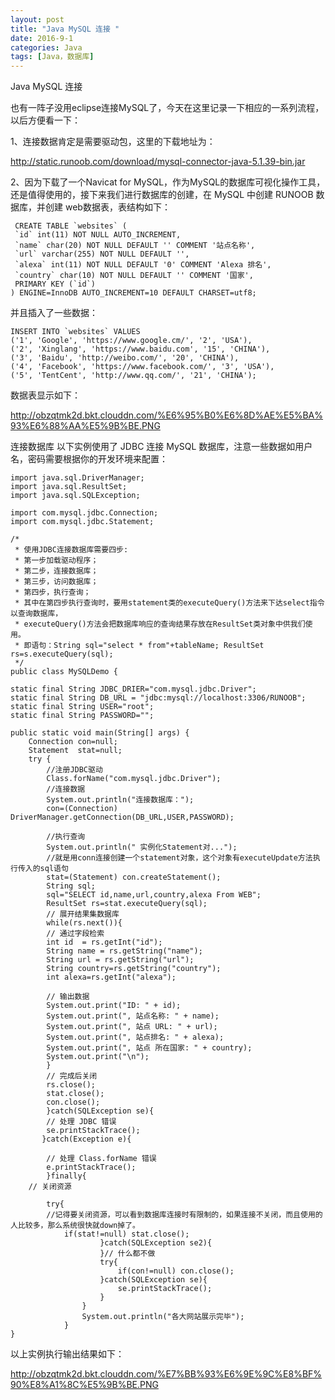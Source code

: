 ```yaml
---
layout: post
title: "Java MySQL 连接 "
date: 2016-9-1
categories: Java
tags: [Java，数据库]
---
```

Java MySQL 连接

<!-- more -->
也有一阵子没用eclipse连接MySQL了，今天在这里记录一下相应的一系列流程，以后方便看一下：

1、连接数据肯定是需要驱动包，这里的下载地址为：

<http://static.runoob.com/download/mysql-connector-java-5.1.39-bin.jar>

2、因为下载了一个Navicat for MySQL，作为MySQL的数据库可视化操作工具，还是值得使用的，接下来我们进行数据库的创建，在 MySQL 中创建 RUNOOB 数据库，并创建 web数据表，表结构如下：


     CREATE TABLE `websites` (
     `id` int(11) NOT NULL AUTO_INCREMENT,
     `name` char(20) NOT NULL DEFAULT '' COMMENT '站点名称',
     `url` varchar(255) NOT NULL DEFAULT '',
     `alexa` int(11) NOT NULL DEFAULT '0' COMMENT 'Alexa 排名',
     `country` char(10) NOT NULL DEFAULT '' COMMENT '国家',
     PRIMARY KEY (`id`)
    ) ENGINE=InnoDB AUTO_INCREMENT=10 DEFAULT CHARSET=utf8;

并且插入了一些数据：

    INSERT INTO `websites` VALUES 
    ('1', 'Google', 'https://www.google.cm/', '2', 'USA'), 
    ('2', 'Xinglang', 'https://www.baidu.com', '15', 'CHINA'),
    ('3', 'Baidu', 'http://weibo.com/', '20', 'CHINA'),
    ('4', 'Facebook', 'https://www.facebook.com/', '3', 'USA'),
    ('5', 'TentCent', 'http://www.qq.com/', '21', 'CHINA');

数据表显示如下：

<http://obzqtmk2d.bkt.clouddn.com/%E6%95%B0%E6%8D%AE%E5%BA%93%E6%88%AA%E5%9B%BE.PNG>

连接数据库
以下实例使用了 JDBC 连接 MySQL 数据库，注意一些数据如用户名，密码需要根据你的开发环境来配置：

    import java.sql.DriverManager;
    import java.sql.ResultSet;
    import java.sql.SQLException;

    import com.mysql.jdbc.Connection;
    import com.mysql.jdbc.Statement;

    /*
     * 使用JDBC连接数据库需要四步:
     * 第一步加载驱动程序；
     * 第二步，连接数据库；
     * 第三步，访问数据库；
     * 第四步，执行查询；
     * 其中在第四步执行查询时，要用statement类的executeQuery()方法来下达select指令以查询数据库，
     * executeQuery()方法会把数据库响应的查询结果存放在ResultSet类对象中供我们使用。
     * 即语句：String sql="select * from"+tableName; ResultSet rs=s.executeQuery(sql);
     */
    public class MySQLDemo {

	static final String JDBC_DRIER="com.mysql.jdbc.Driver"; 
	static final String DB_URL = "jdbc:mysql://localhost:3306/RUNOOB";
	static final String USER="root";
	static final String PASSWORD="";
	
	public static void main(String[] args) {
		Connection con=null;
		Statement  stat=null;
		try {
			//注册JDBC驱动
			Class.forName("com.mysql.jdbc.Driver");
			//连接数据
			System.out.println("连接数据库：");
			con=(Connection) DriverManager.getConnection(DB_URL,USER,PASSWORD);
			
			//执行查询
			System.out.println(" 实例化Statement对...");
			//就是用conn连接创建一个statement对象，这个对象有executeUpdate方法执行传入的sql语句
			stat=(Statement) con.createStatement();
			String sql;
			sql="SELECT id,name,url,country,alexa From WEB";
			ResultSet rs=stat.executeQuery(sql);
			// 展开结果集数据库
			while(rs.next()){
			// 通过字段检索
			int id  = rs.getInt("id");
			String name = rs.getString("name");
			String url = rs.getString("url");
			String country=rs.getString("country");
			int alexa=rs.getInt("alexa");
				
			// 输出数据
			System.out.print("ID: " + id);
			System.out.print(", 站点名称: " + name);
			System.out.print(", 站点 URL: " + url);
			System.out.print(", 站点排名: " + alexa);
			System.out.print(", 站点 所在国家: " + country);
			System.out.print("\n");
			}
			// 完成后关闭
			rs.close();
		    stat.close();
		    con.close();
			}catch(SQLException se){
			// 处理 JDBC 错误
			se.printStackTrace();
		   }catch(Exception e){
						
			// 处理 Class.forName 错误
			e.printStackTrace();
			}finally{
		// 关闭资源
					
			try{
			//记得要关闭资源，可以看到数据库连接时有限制的，如果连接不关闭，而且使用的人比较多，那么系统很快就down掉了。		
				if(stat!=null) stat.close();
						}catch(SQLException se2){
						}// 什么都不做
						try{
							if(con!=null) con.close();
						}catch(SQLException se){
							se.printStackTrace();
						}
					}
					System.out.println("各大网站展示完毕");
				}
	}

以上实例执行输出结果如下：

<http://obzqtmk2d.bkt.clouddn.com/%E7%BB%93%E6%9E%9C%E8%BF%90%E8%A1%8C%E5%9B%BE.PNG>

